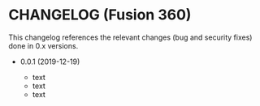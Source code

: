 CHANGELOG (Fusion 360)
=========

This changelog references the relevant changes (bug and security fixes) done
in 0.x versions.

* 0.0.1 (2019-12-19)

  * text
  * text
  * text